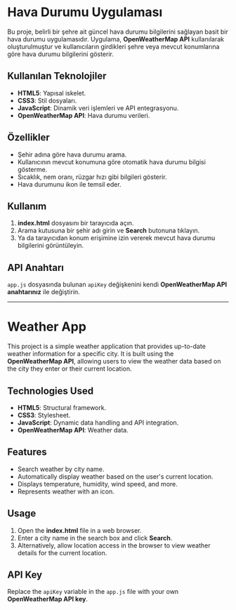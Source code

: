 # Hava Durumu Uygulaması

Bu proje, belirli bir şehre ait güncel hava durumu bilgilerini sağlayan basit bir hava durumu uygulamasıdır. Uygulama, **OpenWeatherMap API** kullanılarak oluşturulmuştur ve kullanıcıların girdikleri şehre veya mevcut konumlarına göre hava durumu bilgilerini gösterir.

## Kullanılan Teknolojiler
- **HTML5**: Yapısal iskelet.
- **CSS3**: Stil dosyaları.
- **JavaScript**: Dinamik veri işlemleri ve API entegrasyonu.
- **OpenWeatherMap API**: Hava durumu verileri.

## Özellikler
- Şehir adına göre hava durumu arama.
- Kullanıcının mevcut konumuna göre otomatik hava durumu bilgisi gösterme.
- Sıcaklık, nem oranı, rüzgar hızı gibi bilgileri gösterir.
- Hava durumunu ikon ile temsil eder.

## Kullanım
1. **index.html** dosyasını bir tarayıcıda açın.
2. Arama kutusuna bir şehir adı girin ve **Search** butonuna tıklayın.
3. Ya da tarayıcıdan konum erişimine izin vererek mevcut hava durumu bilgilerini görüntüleyin.

## API Anahtarı
`app.js` dosyasında bulunan `apiKey` değişkenini kendi **OpenWeatherMap API anahtarınız** ile değiştirin.

---

# Weather App

This project is a simple weather application that provides up-to-date weather information for a specific city. It is built using the **OpenWeatherMap API**, allowing users to view the weather data based on the city they enter or their current location.

## Technologies Used
- **HTML5**: Structural framework.
- **CSS3**: Stylesheet.
- **JavaScript**: Dynamic data handling and API integration.
- **OpenWeatherMap API**: Weather data.

## Features
- Search weather by city name.
- Automatically display weather based on the user's current location.
- Displays temperature, humidity, wind speed, and more.
- Represents weather with an icon.

## Usage
1. Open the **index.html** file in a web browser.
2. Enter a city name in the search box and click **Search**.
3. Alternatively, allow location access in the browser to view weather details for the current location.

## API Key
Replace the `apiKey` variable in the `app.js` file with your own **OpenWeatherMap API key**.
